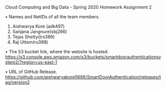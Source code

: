 Cloud Computing and Big Data - Spring 2020
Homework Assignment 2

• Names and NetIDs of all the team members. 

1. Aishwarya Kore (adk497) 
2. Sanjana Jangnure(sbj286) 
3. Tejas Shetty(trs389) 
4. Raj Uttam(ru388) 

• The S3 bucket link, where the website is hosted. 
https://s3.console.aws.amazon.com/s3/buckets/smartdoorauthenticationsystem2/?region=us-east-1

• URL of GitHub Release. 
https://github.com/aishwaryakore5696/SmartDoorAuthentication/releases/tag/version2


